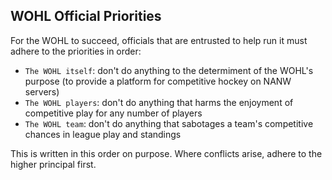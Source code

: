 ## WOHL Official Priorities
For the WOHL to succeed, officials that are entrusted to help run it must adhere to the priorities in order:
- `The WOHL itself`: don't do anything to the determiment of the WOHL's purpose (to provide a platform for competitive hockey on NANW servers)
- `The WOHL players`: don't do anything that harms the enjoyment of competitive play for any number of players
- `The WOHL team`: don't do anything that sabotages a team's competitive chances in league play and standings

This is written in this order on purpose. Where conflicts arise, adhere to the higher principal first.
